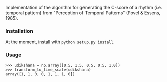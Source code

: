 Implementation of the algorithm for generating the C-score of a rhythm (i.e. temporal pattern) from "Perception of Temporal Patterns" (Povel & Essens, 1985). 

### Installation
At the moment, install with `python setup.py install`. 

### Usage 
```
>>> udikshana = np.array([0.5, 1.5, 0.5, 0.5, 1.0])
>>> transform_to_time_scale(udikshana)
array([1, 1, 0, 0, 1, 1, 1, 0])
```
